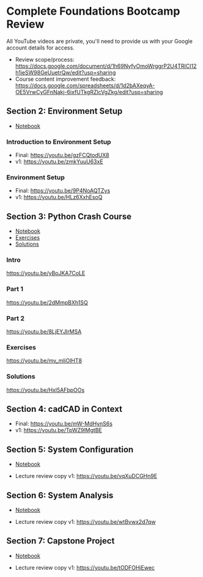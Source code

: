 # Complete Foundations Bootcamp Review

All YouTube videos are private, you'll need to provide us with your Google account details for access.

* Review scope/process: https://docs.google.com/document/d/1h69NyfyOmoWrggrP2U4TRlCI12h1ieSW98GeUuetrQw/edit?usp=sharing
* Course content improvement feedback: https://docs.google.com/spreadsheets/d/1d2bAXeqyA-OE5VrwCyGFnNakj-6ixfUTkgRZlcVgZkg/edit?usp=sharing

## Section 2: Environment Setup

* [Notebook](setup.ipynb)

### Introduction to Environment Setup

* Final: https://youtu.be/gzFCQtodUX8
* v1: https://youtu.be/zmkYuuU63xE

### Environment Setup

* Final: https://youtu.be/9P4NoAQTZys
* v1: https://youtu.be/HLz6XxhEsoQ

## Section 3: Python Crash Course

* [Notebook](content/section-3-python-crash-course/notebook.ipynb)
* [Exercises](content/section-3-python-crash-course/exercises.ipynb)
* [Solutions](content/section-3-python-crash-course/solutions.ipynb)

### Intro

https://youtu.be/yBoJKA7CoLE

### Part 1

https://youtu.be/2dMmpBXh1SQ

### Part 2

https://youtu.be/8LjEYJIrMSA

### Exercises

https://youtu.be/mv_mliOlHT8

### Solutions

https://youtu.be/Hxl5AFbpOOs

## Section 4: cadCAD in Context

* Final: https://youtu.be/mW-MdHynS6s
* v1: https://youtu.be/TpWZ9lMgtBE

## Section 5: System Configuration

* [Notebook](content/section-5-system-configuration/notebook.ipynb)

* Lecture review copy v1: https://youtu.be/vqXuDCGHn9E

## Section 6: System Analysis

* [Notebook](content/section-6-system-analysis/notebook.ipynb)

* Lecture review copy v1: https://youtu.be/wtBvwx2d7qw

## Section 7: Capstone Project

* [Notebook](content/section-7-capstone-project/notebook.ipynb)

* Lecture review copy v1: https://youtu.be/tODFOHiEwec

